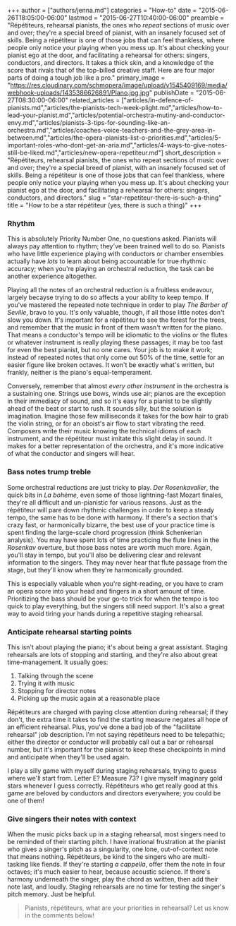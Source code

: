 +++
author = ["authors/jenna.md"]
categories = "How-to"
date = "2015-06-26T18:05:00-06:00"
lastmod = "2015-06-27T10:40:00-06:00"
preamble = "Répétiteurs, rehearsal pianists, the ones who *repeat* sections of music over and over; they're a special breed of pianist, with an insanely focused set of skills. Being a répétiteur is one of those jobs that can feel thankless, where people only notice your playing when you mess up. It's about checking your pianist ego at the door, and facilitating a rehearsal for others: singers, conductors, and directors. It takes a thick skin, and a knowledge of the score that rivals that of the top-billed creative staff. Here are four major parts of doing a tough job like a pro."
primary_image = "https://res.cloudinary.com/schmopera/image/upload/v1545409169/media/webhook-uploads/1435386626891/PIano.jpg.jpg"
publishDate = "2015-06-27T08:30:00-06:00"
related_articles = ["articles/in-defence-of-pianists.md","articles/the-pianists-tech-week-plight.md","articles/how-to-lead-your-pianist.md","articles/potential-orchestra-mutiny-and-conductor-envy.md","articles/pianists-3-tips-for-sounding-like-an-orchestra.md","articles/coaches-voice-teachers-and-the-grey-area-in-between.md","articles/the-opera-pianists-list-o-priorities.md","articles/5-important-roles-who-dont-get-an-aria.md","articles/4-ways-to-give-notes-still-be-liked.md","articles/new-opera-repetiteur.md"]
short_description = "Répétiteurs, rehearsal pianists, the ones who repeat sections of music over and over; they&#039;re a special breed of pianist, with an insanely focused set of skills. Being a répétiteur is one of those jobs that can feel thankless, where people only notice your playing when you mess up. It&#039;s about checking your pianist ego at the door, and facilitating a rehearsal for others: singers, conductors, and directors."
slug = "star-repetiteur-there-is-such-a-thing"
title = "How to be a star répétiteur (yes, there is such a thing)"
+++

### Rhythm

This is absolutely Priority Number One, no questions asked. Pianists will always pay attention to rhythm; they've been trained well to do so. Pianists who have little experience playing with conductors or chamber ensembles actually have *lots* to learn about being accountable for true rhythmic accuracy; when you're playing an orchestral reduction, the task can be another experience altogether.

Playing all the notes of an orchestral reduction is a fruitless endeavour, largely becayse trying to do so affects a your ability to keep tempo. If you've mastered the repeated note technique in order to play *The Barber of Seville*, bravo to you. It's only valuable, though, if all those little notes don't slow you down. It's important for a répétiteur to see the forest for the trees, and remember that the music in front of them wasn't written for the piano. That means a conductor's tempo will be idiomatic to the violins or the flutes or whatever instrument is really playing these passages; it may be too fast for even the best pianist, but no one cares. Your job is to make it work; instead of repeated notes that only come out 50% of the time, settle for an easier figure like broken octaves. It won't be exactly what's written, but frankly, neither is the piano's equal-temperament.

Conversely, remember that almost *every other instrument* in the orchestra is a sustaining one. Strings use bows, winds use air; pianos are the exception in their immediacy of sound, and so it's easy for a pianist to be slightly ahead of the beat or start to rush. It sounds silly, but the solution is imagination. Imagine those few milliseconds it takes for the bow hair to grab the violin string, or for an oboist's air flow to start vibrating the reed. Composers write their music knowing the technical idioms of each instrument, and the répétiteur must imitate this slight delay in sound. It makes for a better representation of the orchestra, and it's more indicative of what the conductor and singers will hear.

### Bass notes trump treble

Some orchestral reductions are just tricky to play. *Der Rosenkavalier*, the quick bits in *La bohème*, even some of those lightning-fast Mozart finales, they're all difficult and un-pianistic for various reasons. Just as the répétiteur will pare down rhythmic challenges in order to keep a steady tempo, the same has to be done with harmony. If there's a section that's crazy fast, or harmonically bizarre, the best use of your practice time is spent finding the large-scale chord progression (think Schenkerian analysis). You may have spent lots of time practicing the flute lines in the *Rosenkav* overture, but those bass notes are worth much more. Again, you'll stay in tempo, but you'll also be delivering clear and relevant information to the singers. They may never hear that flute passage from the stage, but they'll know when they're harmonically grounded.

This is especially valuable when you're sight-reading, or you have to cram an opera score into your head and fingers in a short amount of time. Prioritizing the bass should be your go-to trick for when the tempo is too quick to play everything, but the singers still need support. It's also a great way to avoid tiring your hands during a repetitive staging rehearsal.

### Anticipate rehearsal starting points

This isn't about playing the piano; it's about being a great assistant. Staging rehearsals are lots of stopping and starting, and they're also about great time-management. It usually goes:

1. Talking through the scene
2. Trying it with music
3. Stopping for director notes
4. Picking up the music again at a reasonable place

Répétiteurs are charged with paying close attention during rehearsal; if they don't, the extra time it takes to find the starting measure negates all hope of an efficient rehearsal. Plus, you've done a bad job of the "facilitate rehearsal" job description. I'm not saying répétiteurs need to be telepathic; either the director or conductor will probably call out a bar or rehearsal number, but it's important for the pianist to keep these checkpoints in mind and anticipate when they'll be used again. 

I play a silly game with myself during staging rehearsals, trying to guess where we'll start from. Letter E? Measure 73? I give myself imaginary gold stars whenever I guess correctly. Répétiteurs who get really good at this game are beloved by conductors and directors everywhere; you could be one of them!

### Give singers their notes with context

When the music picks back up in a staging rehearsal, most singers need to be reminded of their starting pitch. I have irrational frustration at the pianist who gives a singer's pitch as a singularity, one lone, out-of-context note that means nothing. Répétiteurs, be kind to the singers who are multi-tasking like fiends. If they're starting *a cappella*, offer them the note in four octaves; it's much easier to hear, because acoustic science. If there's harmony underneath the singer, play the chord as written, then add their note last, and loudly. Staging rehearsals are no time for testing the singer's pitch memory. Just be helpful.

> Pianists, répétiteurs, what are your priorities in rehearsal? Let us know in the comments below!
